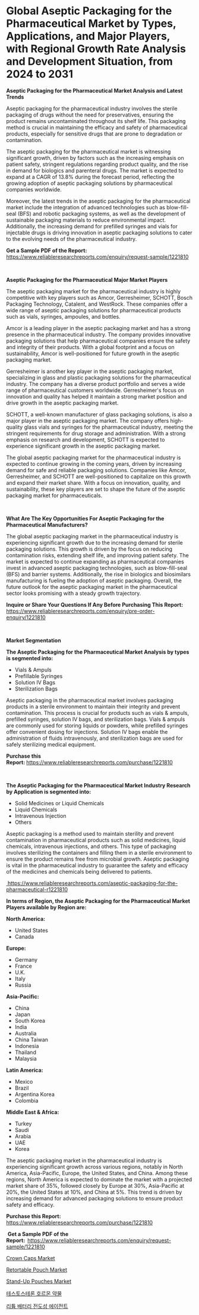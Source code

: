 <p><h1>Global Aseptic Packaging for the Pharmaceutical Market by Types, Applications, and Major Players, with Regional Growth Rate Analysis and Development Situation, from 2024 to 2031</h1></p><p><strong>Aseptic Packaging for the Pharmaceutical Market Analysis and Latest Trends</strong></p>
<p><p>Aseptic packaging for the pharmaceutical industry involves the sterile packaging of drugs without the need for preservatives, ensuring the product remains uncontaminated throughout its shelf life. This packaging method is crucial in maintaining the efficacy and safety of pharmaceutical products, especially for sensitive drugs that are prone to degradation or contamination.</p><p>The aseptic packaging for the pharmaceutical market is witnessing significant growth, driven by factors such as the increasing emphasis on patient safety, stringent regulations regarding product quality, and the rise in demand for biologics and parenteral drugs. The market is expected to expand at a CAGR of 13.8% during the forecast period, reflecting the growing adoption of aseptic packaging solutions by pharmaceutical companies worldwide.</p><p>Moreover, the latest trends in the aseptic packaging for the pharmaceutical market include the integration of advanced technologies such as blow-fill-seal (BFS) and robotic packaging systems, as well as the development of sustainable packaging materials to reduce environmental impact. Additionally, the increasing demand for prefilled syringes and vials for injectable drugs is driving innovation in aseptic packaging solutions to cater to the evolving needs of the pharmaceutical industry.</p></p>
<p><strong>Get a Sample PDF of the Report:&nbsp;</strong> <a href="https://www.reliableresearchreports.com/enquiry/request-sample/1221810">https://www.reliableresearchreports.com/enquiry/request-sample/1221810</a></p>
<p>&nbsp;</p>
<p><strong>Aseptic Packaging for the Pharmaceutical Major Market Players</strong></p>
<p><p>The aseptic packaging market for the pharmaceutical industry is highly competitive with key players such as Amcor, Gerresheimer, SCHOTT, Bosch Packaging Technology, Catalent, and WestRock. These companies offer a wide range of aseptic packaging solutions for pharmaceutical products such as vials, syringes, ampoules, and bottles.</p><p>Amcor is a leading player in the aseptic packaging market and has a strong presence in the pharmaceutical industry. The company provides innovative packaging solutions that help pharmaceutical companies ensure the safety and integrity of their products. With a global footprint and a focus on sustainability, Amcor is well-positioned for future growth in the aseptic packaging market.</p><p>Gerresheimer is another key player in the aseptic packaging market, specializing in glass and plastic packaging solutions for the pharmaceutical industry. The company has a diverse product portfolio and serves a wide range of pharmaceutical customers worldwide. Gerresheimer's focus on innovation and quality has helped it maintain a strong market position and drive growth in the aseptic packaging market.</p><p>SCHOTT, a well-known manufacturer of glass packaging solutions, is also a major player in the aseptic packaging market. The company offers high-quality glass vials and syringes for the pharmaceutical industry, meeting the stringent requirements for drug storage and administration. With a strong emphasis on research and development, SCHOTT is expected to experience significant growth in the aseptic packaging market.</p><p>The global aseptic packaging market for the pharmaceutical industry is expected to continue growing in the coming years, driven by increasing demand for safe and reliable packaging solutions. Companies like Amcor, Gerresheimer, and SCHOTT are well-positioned to capitalize on this growth and expand their market share. With a focus on innovation, quality, and sustainability, these key players are set to shape the future of the aseptic packaging market for pharmaceuticals.</p></p>
<p>&nbsp;</p>
<p><strong>What Are The Key Opportunities For Aseptic Packaging for the Pharmaceutical Manufacturers?</strong></p>
<p><p>The global aseptic packaging market in the pharmaceutical industry is experiencing significant growth due to the increasing demand for sterile packaging solutions. This growth is driven by the focus on reducing contamination risks, extending shelf life, and improving patient safety. The market is expected to continue expanding as pharmaceutical companies invest in advanced aseptic packaging technologies, such as blow-fill-seal (BFS) and barrier systems. Additionally, the rise in biologics and biosimilars manufacturing is fueling the adoption of aseptic packaging. Overall, the future outlook for the aseptic packaging market in the pharmaceutical sector looks promising with a steady growth trajectory.</p></p>
<p><strong>Inquire or Share Your Questions If Any Before Purchasing This Report:</strong> <a href="https://www.reliableresearchreports.com/enquiry/pre-order-enquiry/1221810">https://www.reliableresearchreports.com/enquiry/pre-order-enquiry/1221810</a></p>
<p>&nbsp;</p>
<p><strong>Market Segmentation</strong></p>
<p><strong>The Aseptic Packaging for the Pharmaceutical Market Analysis by types is segmented into:</strong></p>
<p><ul><li>Vials & Ampuls</li><li>Prefillable Syringes</li><li>Solution IV Bags</li><li>Sterilization Bags</li></ul></p>
<p><p>Aseptic packaging in the pharmaceutical market involves packaging products in a sterile environment to maintain their integrity and prevent contamination. This process is crucial for products such as vials & ampuls, prefilled syringes, solution IV bags, and sterilization bags. Vials & ampuls are commonly used for storing liquids or powders, while prefilled syringes offer convenient dosing for injections. Solution IV bags enable the administration of fluids intravenously, and sterilization bags are used for safely sterilizing medical equipment.</p></p>
<p><strong>Purchase this Report:&nbsp;</strong><a href="https://www.reliableresearchreports.com/purchase/1221810">https://www.reliableresearchreports.com/purchase/1221810</a></p>
<p>&nbsp;</p>
<p><strong>The Aseptic Packaging for the Pharmaceutical Market Industry Research by Application is segmented into:</strong></p>
<p><ul><li>Solid Medicines or Liquid Chemicals</li><li>Liquid Chemicals</li><li>Intravenous Injection</li><li>Others</li></ul></p>
<p><p>Aseptic packaging is a method used to maintain sterility and prevent contamination in pharmaceutical products such as solid medicines, liquid chemicals, intravenous injections, and others. This type of packaging involves sterilizing the containers and filling them in a sterile environment to ensure the product remains free from microbial growth. Aseptic packaging is vital in the pharmaceutical industry to guarantee the safety and efficacy of the medicines and chemicals being delivered to patients.</p></p>
<p><a href="https://www.reliableresearchreports.com/aseptic-packaging-for-the-pharmaceutical-r1221810">&nbsp;https://www.reliableresearchreports.com/aseptic-packaging-for-the-pharmaceutical-r1221810</a></p>
<p><strong>In terms of Region, the Aseptic Packaging for the Pharmaceutical Market Players available by Region are:</strong></p>
<p>
    <p> <strong> North America: </strong>
        <ul>
            <li>United States</li>
            <li>Canada</li>
        </ul>
        </p> 
    <p> <strong> Europe: </strong>
        <ul>
            <li>Germany</li>
            <li>France</li>
            <li>U.K.</li>
            <li>Italy</li>
            <li>Russia</li>
        </ul>
        </p> 
    <p> <strong> Asia-Pacific: </strong>
        <ul>
            <li>China</li>
            <li>Japan</li>
            <li>South Korea</li>
            <li>India</li>
            <li>Australia</li>
            <li>China Taiwan</li>
            <li>Indonesia</li>
            <li>Thailand</li>
            <li>Malaysia</li>
        </ul>
        </p> 
    <p> <strong> Latin America: </strong>
        <ul>
            <li>Mexico</li>
            <li>Brazil</li>
            <li>Argentina Korea</li>
            <li>Colombia</li>
        </ul>
        </p> 
    <p> <strong> Middle East & Africa: </strong>
        <ul>
            <li>Turkey</li>
            <li>Saudi</li>
            <li>Arabia</li>
            <li>UAE</li>
            <li>Korea</li>
        </ul>
    </p>
    </p>
<p><p>The aseptic packaging market in the pharmaceutical industry is experiencing significant growth across various regions, notably in North America, Asia-Pacific, Europe, the United States, and China. Among these regions, North America is expected to dominate the market with a projected market share of 35%, followed closely by Europe at 30%, Asia-Pacific at 20%, the United States at 10%, and China at 5%. This trend is driven by increasing demand for advanced packaging solutions to ensure product safety and efficacy.</p></p>
<p><strong>Purchase this Report: </strong><a href="https://www.reliableresearchreports.com/purchase/1221810">https://www.reliableresearchreports.com/purchase/1221810</a></p>
<p>&nbsp;<strong>Get a Sample PDF of the Report:&nbsp;&nbsp;</strong><a href="https://www.reliableresearchreports.com/enquiry/request-sample/1221810">https://www.reliableresearchreports.com/enquiry/request-sample/1221810</a></p>
<p><strong></strong></p>
<p><p><a href="https://github.com/hannahforsyth9786/Market-Research-Report-List-1/blob/main/crown-caps-market.md">Crown Caps Market</a></p><p><a href="https://github.com/eliyamanson4561/Market-Research-Report-List-1/blob/main/retortable-pouch-market.md">Retortable Pouch Market</a></p><p><a href="https://github.com/HallieBird1/Market-Research-Report-List-1/blob/main/stand-up-pouches-market.md">Stand-Up Pouches Market</a></p><p><a href="https://github.com/alpinestartsekian/Market-Research-Report-List-2/blob/main/103351283692.md">테스토스테론 호르몬 약물</a></p><p><a href="https://github.com/muchswr/Market-Research-Report-List-2/blob/main/821669483693.md">리튬 배터리 전도성 에이전트</a></p></p>